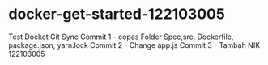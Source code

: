 # docker-get-started-122103005
Test Docket Git Sync
Commit 1 - copas Folder Spec,src, Dockerfile, package.json, yarn.lock
Commit 2 - Change app.js
Commit 3 - Tambah NIK 122103005
